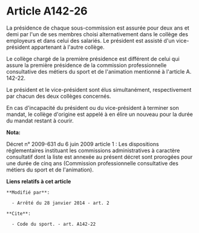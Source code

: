 # Article A142-26

La présidence de chaque sous-commission est assurée  pour deux ans et demi par l'un de ses membres choisi alternativement
dans le collège des employeurs et dans celui des salariés. Le président est assisté d'un vice-président appartenant à l'autre
collège. 

Le collège chargé de la première présidence est différent de celui qui assure la première présidence de la commission
professionnelle consultative des métiers du sport et de l'animation mentionné à l'article A. 142-22. 

Le président et le vice-président sont élus simultanément, respectivement par chacun des deux collèges concernés. 

En cas d'incapacité du président ou du vice-président à terminer son mandat, le collège d'origine est appelé à en élire un
nouveau pour la durée du mandat restant à courir.

**Nota:**

Décret n° 2009-631 du 6 juin 2009 article 1 : Les dispositions réglementaires instituant les commissions administratives à
caractère consultatif dont la liste est annexée au présent décret sont prorogées pour une durée de cinq ans (Commission
professionnelle consultative des métiers du sport et de l'animation).

**Liens relatifs à cet article**

	**Modifié par**:

	  - Arrêté du 28 janvier 2014 - art. 2

	**Cite**:

	  - Code du sport. - art. A142-22
